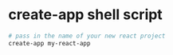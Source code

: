 # create-app shell script
```zsh
# pass in the name of your new react project
create-app my-react-app
```
